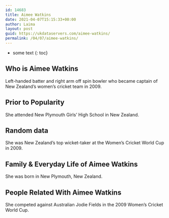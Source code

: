 ```yaml
---
id: 14683
title: Aimee Watkins
date: 2021-04-07T15:15:33+00:00
author: Laima
layout: post
guid: https://ukdataservers.com/aimee-watkins/
permalink: /04/07/aimee-watkins/
---
```


* some text
{: toc}


## Who is Aimee Watkins
                  
                  
                  
Left-handed batter and right arm off spin bowler who became captain of New Zealand&#8217;s women&#8217;s cricket team in 2009.
                  
              
            
              
            
                
                
                
## Prior to Popularity
                  
                  
                  
She attended New Plymouth Girls&#8217; High School in New Zealand.
                  
              
            
              
            
                
                
                
## Random data
                  
                  
                  
She was New Zealand&#8217;s top wicket-taker at the Women&#8217;s Cricket World Cup in 2009.
                  
              
            
              
            
                
                
                
## Family & Everyday Life of Aimee Watkins
                  
                  
                  
She was born in New Plymouth, New Zealand.
                  
              
            
              
            
                
                
                
## People Related With Aimee Watkins
                  
                  
                  
She competed against Australian Jodie Fields in the 2009 Women&#8217;s Cricket World Cup.
                  
              
            
              
            
                
              
            
              
              
            
            
              
            
          
          
          